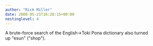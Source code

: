 ```yaml
---
author: "Rick Miller"
date: 2008-05-21T16:28:15+00:00
nestinglevel: 4
---
```

A brute-force search of the English->Toki Pona dictionary also turned  
up "esun" ("shop").